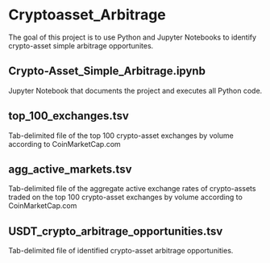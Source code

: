 # Cryptoasset_Arbitrage
The goal of this project is to use Python and Jupyter Notebooks to identify crypto-asset simple arbitrage opportunites.
## Crypto-Asset_Simple_Arbitrage.ipynb
Jupyter Notebook that documents the project and executes all Python code.
## top_100_exchanges.tsv
Tab-delimited file of the top 100 crypto-asset exchanges by volume according to CoinMarketCap.com
## agg_active_markets.tsv
Tab-delimited file of the aggregate active exchange rates of crypto-assets traded on the top 100 crypto-asset exchanges by volume according to CoinMarketCap.com
## USDT_crypto_arbitrage_opportunities.tsv
Tab-delimited file of identified crypto-asset arbitrage opportunities.